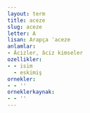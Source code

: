 ```yaml
---
layout: term
title: aceze
slug: aceze
letter: A
lisan: Arapça ʿaceze
anlamlar:
- Âcizler, âciz kimseler
ozellikler:
- - isim
  - eskimiş
ornekler:
- - ''
orneklerkaynak:
- - ''
---
```

